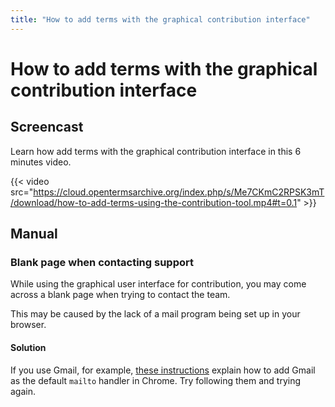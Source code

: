 ```yaml
---
title: "How to add terms with the graphical contribution interface"
---
```


# How to add terms with the graphical contribution interface

## Screencast

Learn how add terms with the graphical contribution interface in this 6 minutes video.

{{< video src="https://cloud.opentermsarchive.org/index.php/s/Me7CKmC2RPSK3mT/download/how-to-add-terms-using-the-contribution-tool.mp4#t=0.1" >}}

## Manual

### Blank page when contacting support

While using the graphical user interface for contribution, you may come across a blank page when trying to contact the team.

This may be caused by the lack of a mail program being set up in your browser.

#### Solution

If you use Gmail, for example, [these instructions](https://support.google.com/chrome/thread/57026170/how-to-add-gmail-as-default-mailto-handler) explain how to add Gmail as the default `mailto` handler in Chrome. Try following them and trying again.
